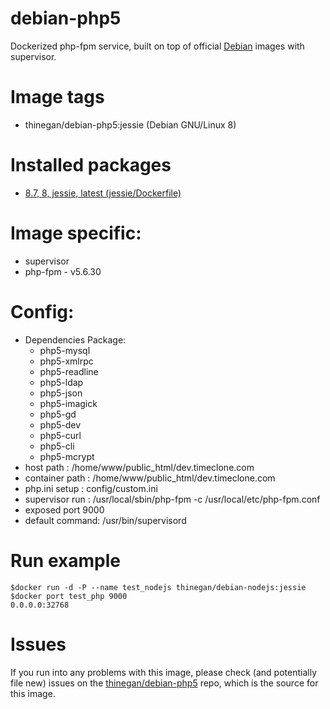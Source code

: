 # debian-php5
Dockerized php-fpm service, built on top of official [Debian](https://hub.docker.com/_/debian/) images with supervisor.

# Image tags
* thinegan/debian-php5:jessie (Debian GNU/Linux 8)

# Installed packages
* [8.7, 8, jessie, latest (jessie/Dockerfile)](https://github.com/tianon/docker-brew-debian/blob/e8131d071a42b8e88cabbb0aa33023c7b66b7b93/jessie/Dockerfile)

# Image specific:
* supervisor
* php-fpm - v5.6.30

# Config:
* Dependencies Package:
  * php5-mysql
  * php5-xmlrpc
  * php5-readline
  * php5-ldap
  * php5-json
  * php5-imagick
  * php5-gd
  * php5-dev
  * php5-curl
  * php5-cli
  * php5-mcrypt
* host path : /home/www/public_html/dev.timeclone.com
* container path : /home/www/public_html/dev.timeclone.com
* php.ini setup : config/custom.ini
* supervisor run : /usr/local/sbin/php-fpm -c /usr/local/etc/php-fpm.conf
* exposed port 9000
* default command: /usr/bin/supervisord

# Run example
```console
$docker run -d -P --name test_nodejs thinegan/debian-nodejs:jessie
$docker port test_php 9000
0.0.0.0:32768

```

# Issues
If you run into any problems with this image, please check (and potentially file new) issues on the [thinegan/debian-php5](https://github.com/thinegan/debian-php5) repo, which is the source for this image.

